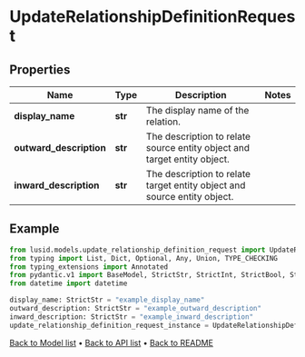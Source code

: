 # UpdateRelationshipDefinitionRequest

## Properties
Name | Type | Description | Notes
------------ | ------------- | ------------- | -------------
**display_name** | **str** | The display name of the relation. | 
**outward_description** | **str** | The description to relate source entity object and target entity object. | 
**inward_description** | **str** | The description to relate target entity object and source entity object. | 
## Example

```python
from lusid.models.update_relationship_definition_request import UpdateRelationshipDefinitionRequest
from typing import List, Dict, Optional, Any, Union, TYPE_CHECKING
from typing_extensions import Annotated
from pydantic.v1 import BaseModel, StrictStr, StrictInt, StrictBool, StrictFloat, StrictBytes, Field, validator, ValidationError, conlist, constr
from datetime import datetime

display_name: StrictStr = "example_display_name"
outward_description: StrictStr = "example_outward_description"
inward_description: StrictStr = "example_inward_description"
update_relationship_definition_request_instance = UpdateRelationshipDefinitionRequest(display_name=display_name, outward_description=outward_description, inward_description=inward_description)

```

[Back to Model list](../README.md#documentation-for-models) &#8226; [Back to API list](../README.md#documentation-for-api-endpoints) &#8226; [Back to README](../README.md)


